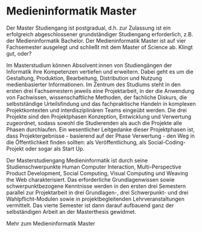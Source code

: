 # Medieninformatik Master

Der Master Studiengang ist postgradual, d.h. zur Zulassung ist ein erfolgreich abgeschlossener grundständiger Studiengang erforderlich, z.B. der Medieninformatik Bachelor. Der Medieninformatik Master ist auf vier Fachsemester ausgelegt und schließt mit dem Master of Science ab. Klingt gut, oder?

Im Masterstudium können Absolvent:innen von Studiengängen der Informatik ihre Kompetenzen vertiefen und erweitern. Dabei geht es um die Gestaltung, Produktion, Bearbeitung, Distribution und Nutzung medienbasierter Informationen. Im Zentrum des Studiums steht in den ersten drei Fachsemestern jeweils eine Projektarbeit, in der die Anwendung von Fachwissen, wissenschaftliche Methoden, der fachliche Diskurs, die selbstständige Urteilsfindung und das fachpraktische Handeln in komplexen Projektkontexten und interdisziplinären Teams eingeübt werden. Die drei Projekte sind den Projektphasen Konzeption, Entwicklung und Verwertung zugeordnet, sodass sowohl die Studierenden als auch die Projekte alle Phasen durchlaufen. Ein wesentlicher Leitgedanke dieser Projektphasen ist, dass Projektergebnisse - basierend auf der Phase Verwertung - den Weg in die Öffentlichkeit finden sollten: als Veröffentlichung, als Social-Coding-Projekt oder sogar als Start Up.

Der Masterstudiengang Medieninformatik ist durch seine Studienschwerpunkte Human Computer Interaction, Multi-Perspective Product Development, Social Computing, Visual Computing und Weaving the Web charakterisiert. Das erforderliche Grundlagenwissen sowie schwerpunktbezogene Kenntnisse werden in den ersten drei Semestern parallel zur Projektarbeit in drei Grundlagen-, drei Schwerpunkt- und drei Wahlpflicht-Modulen sowie in projektbegleitenden Lehrveranstaltungen vermittelt. Das vierte Semester ist dann darauf aufbauend ganz der selbständigen Arbeit an der Masterthesis gewidmet.


Mehr zum Medieninformatik Master
<qr-code>